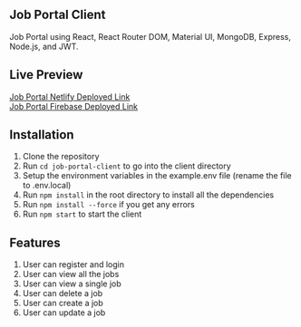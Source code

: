 ## Job Portal Client
Job Portal using React, React Router DOM, Material UI, MongoDB, Express, Node.js, and JWT.

## Live Preview
[Job Portal Netlify Deployed Link](https://jobz-portal.netlify.app/) <br>
[Job Portal Firebase Deployed Link](https://job-portal-c7485.web.app/)

## Installation
1. Clone the repository
2. Run ```cd job-portal-client``` to go into the client directory
3. Setup the environment variables in the example.env file (rename the file to .env.local)
4. Run ```npm install``` in the root directory to install all the dependencies
5. Run ```npm install --force``` if you get any errors
6. Run ```npm start``` to start the client

## Features
1. User can register and login
2. User can view all the jobs
3. User can view a single job
4. User can delete a job
5. User can create a job
6. User can update a job




